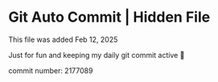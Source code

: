 # Git Auto Commit | Hidden File

This file was added Feb 12, 2025

Just for fun and keeping my daily git commit active 🤪

commit number: 2177089

